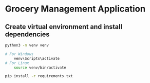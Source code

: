 # Grocery Management Application

## Create virtual environment and install dependencies
```bash
python3 -m venv venv

# For Windows
    venv\Scripts\activate
# For Linux
    source venv/bin/activate

pip install -r requirements.txt
```
